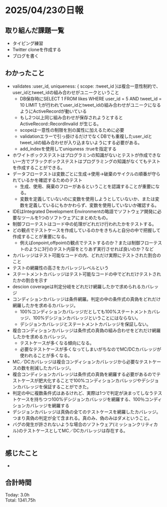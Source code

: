 # 2025/04/23の日報
## 取り組んだ課題一覧
* タイピング練習
*  Twitter cloneを作成する
*  ブログを書く
## わかったこと
* validates :user_id, uniqueness: { scope: :tweet_id }は複合一意性制約で、user_idとtweet_idの組み合わせがユニークということ
  *  DB保存時にSELECT 1 FROM likes WHERE user_id = 5 AND tweet_id = 10 LIMIT 1;が行われてuser_idとtweet_idの組み合わせがユニークになるようにActiveRecordが動いている
  * もし2つ以上同じ組み合わせが保存されようとするとActiveRecord::RecordInvalid が生じる。
  *  scopeは一意性の制限を別の属性に加えるために必要
  * validationエラーで引っ掛けるだけでなくDBでも重複したuser_idとtweet_idの組み合わせが入り込まないようにする必要がある。
  * add_indexを使用してuniquness :trueを指定する
* ホワイトボックステストはプログラミンの知識がないとテストが作成できない一方でブラックボックステストはプログラミングの知識がなくてもテストを作成することができる。
* データフローテストは変数ごとに生成→使用→破棄のサイクルの順番が守られているかを確認するためのテスト
  * 生成、使用、廃棄のフローがあるということを認識することが重要になる。 
  * 変数を定義していないのに変数を使用しようとしていないか、または変数を定義しているにもかかわらず、変数を使用していないか確認する。
* IDEはIntegrated Development Environmentの略語でソフトウェア開発に必要なツールを1つのソフトウェアにまとめたもの。
* 制御フローテストはコード中の処理がどれだけ行われたかをテストする。
* どの観点でテストケースを作成しているのかをきちんと自分の中で把握して作成することが重要になる。
  * 例えばonpoint,offpointの観点でテストするのか？または制御フローテストのように3行のテスト内容をとりあず実行させれば良いのか？など
* カバレッジはテスト可能なコードの内、どれだけ実際にテストされた割合のこと
 * テストの網羅性の高さをカバレッジレベルという
* ステートメントカバレッジはテスト可能なコードの中でどれだけテストされたかの割合を示す
* descion coverageは判定分岐をどれだけ網羅したかで求められるカバレッジ
* コンディションカバレッジは条件網羅。判定の中の条件式の真偽をどれだけ網羅したかを求めるカバレッジ。
  * 100%コンディションカバレッジだとしても100%ステートメントカバレッジ、100%デシジョンカバレッジということにはならない。
  * デシジョンカバレッジとステートメントカバレッジを保証しない。
* 複合コンディションカバレッジは条件式の真偽の組み合わせをどれだけ網羅したかを求めるカバレッジ。
  * テストケースが多くなる傾向になる。
  * 必要なテストケースが多くなってしまいがちなのでMC/DCカバレッジが使われることが多くなる。
* MC／DCカバレッジは複合コンディションカバレッジから必要なテストケースの数を削減したカバレッジ。
* 複合コンディションカバレッジは条件式の真偽を網羅する必要があるのでテストケースが肥大化することで100%コンディションカバレッジやデシジョンカバレッジを保証することができた。
* 判定の中に複数条件式はあるけれど、実際は1つで判定が決まってしなうテストケースを持ちつつ100%デシジョンカバレッジを網羅する、100％コンディションカバレッジを網羅する
* デシジョンカバレッジは真偽の全てのテストケースを網羅したカバレッジ。つまり真偽の判定が全て含まれる。真のみ、偽のみはダメということ。
* バグの発生が許されないような場合のソフトウェア(ミッションクリティカル)のテストケースとしてMC／DCカバレッジは存在する。
*                
## 感じたこと
* 
##  合計時間 
Today: 3.0h<br>
Total: 1341.75h

